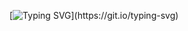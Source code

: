 [![Typing SVG](https://readme-typing-svg.herokuapp.com?font=Fira+Code&size=25&pause=1000&center=true&vCenter=true&width=435&lines=Hello!+%F0%9F%91%8B+I'm+Gemmuel+Dela+Pena;Nice+to+meet+you!)](https://git.io/typing-svg)

<!---
BulletOnli/BulletOnli is a ✨ special ✨ repository because its `README.md` (this file) appears on your GitHub profile.
You can click the Preview link to take a look at your changes.
--->
